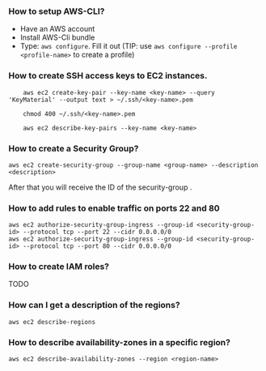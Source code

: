 ### How to setup AWS-CLI?
- Have an AWS account
- Install AWS-Cli bundle
- Type: `aws configure`. Fill it out (TIP: use `aws configure --profile <profile-name>` to create a profile)
### How to create SSH access keys to EC2 instances.
```
	aws ec2 create-key-pair --key-name <key-name> --query 'KeyMaterial' --output text > ~/.ssh/<key-name>.pem
	
	chmod 400 ~/.ssh/<key-name>.pem
	
	aws ec2 describe-key-pairs --key-name <key-name>
```
### How to create a Security Group?
```
aws ec2 create-security-group --group-name <group-name> --description <description>
```
After that you will receive the ID of the security-group <security-group-id>.

### How to add rules to enable traffic on ports 22 and 80
```
aws ec2 authorize-security-group-ingress --group-id <security-group-id> --protocol tcp --port 22 --cidr 0.0.0.0/0 
aws ec2 authorize-security-group-ingress --group-id <security-group-id> --protocol tcp --port 80 --cidr 0.0.0.0/0
```
### How to create IAM roles?
TODO
### How can I get a description of the regions? 
```
aws ec2 describe-regions
```
### How to describe availability-zones in a specific region?
```
aws ec2 describe-availability-zones --region <region-name>
```

